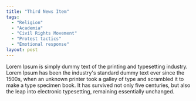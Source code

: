 ```yaml
---
title: "Third News Item"
tags:
  - "Religion"
  - "Academia"
  - "Civil Rights Movement"
  - "Protest tactics"
  - "Emotional response"
layout: post
---
```

Lorem Ipsum is simply dummy text of the printing and typesetting industry. Lorem Ipsum has been the industry's standard dummy text ever since the 1500s, when an unknown printer took a galley of type and scrambled it to make a type specimen book. It has survived not only five centuries, but also the leap into electronic typesetting, remaining essentially unchanged.
